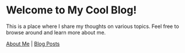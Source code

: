 # Welcome to My Cool Blog!

This is a place where I share my thoughts on various topics. Feel free to browse around and learn more about me.

[About Me](about.html) | [Blog Posts](blog.html)
